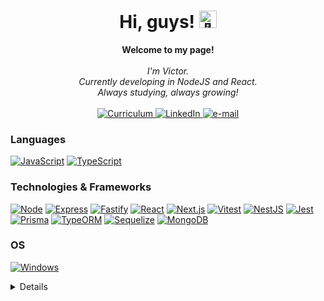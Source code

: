 <h1 align="center">Hi, guys! <img src="https://www.pngkit.com/png/full/642-6425255_the-neighbourhood-logo-png.png" width="28px" alt="👋"></h1>

<p align="center">
    <b>Welcome to my page!</b><br><br>
    <i>
        I'm Victor.<br>
        Currently developing in NodeJS and React.<br>
        Always studying, always growing!<br>
    </i><br>
    <a href="https://drive.google.com/file/d/1Dqu23usofPmNOCbw0fp5oC56pm0dFSdx/view?usp=drivesdk">
        <img src="https://img.shields.io/badge/Curriculum-blue?style=flat-square&logo=google-cloud&logoColor=white" alt="Curriculum">
    </a>
    <a href="https://www.linkedin.com/in/victorheshiki/">
        <img src="https://img.shields.io/badge/LinkedIn-blue?style=flat-square&logo=linkedin" alt="LinkedIn">
    </a>
    <a href="mailto:vs_heshiki@hotmail.com">
        <img src="https://img.shields.io/badge/Email-blue?style=flat-square&logo=gmail&logoColor=white" alt="e-mail">
    </a>
</p>

### Languages
[![JavaScript](https://img.shields.io/badge/javascript-black?style=for-the-badge&logo=javascript)](https://github.com/VS-Heshiki)
[![TypeScript](https://img.shields.io/badge/typescript-black?style=for-the-badge&logo=typescript)](https://github.com/VS-Heshiki)

### Technologies & Frameworks
[![Node](https://img.shields.io/badge/node.js-black?style=for-the-badge&logo=node.js)](https://github.com/VS-Heshiki)
[![Express](https://img.shields.io/badge/express-black?style=for-the-badge&logo=express)](https://github.com/VS-Heshiki)
[![Fastify](https://img.shields.io/badge/fastify-black?style=for-the-badge&logo=fastify)](https://github.com/VS-Heshiki)
[![React](https://img.shields.io/badge/react.js-black?style=for-the-badge&logo=react)](https://github.com/VS-Heshiki)
[![Next.js](https://img.shields.io/badge/next.js-black?style=for-the-badge&logo=next.js)](https://github.com/VS-Heshiki)
[![Vitest](https://img.shields.io/badge/vitest-black?style=for-the-badge&logo=vitest)](https://github.com/VS-Heshiki)
[![NestJS](https://img.shields.io/badge/nestjs-black?style=for-the-badge&logo=nestjs)](https://github.com/VS-Heshiki)
[![Jest](https://img.shields.io/badge/jest-black?style=for-the-badge&logo=jest)](https://github.com/VS-Heshiki)
[![Prisma](https://img.shields.io/badge/prisma-black?style=for-the-badge&logo=prisma)](https://github.com/VS-Heshiki)
[![TypeORM](https://img.shields.io/badge/typeorm-black?style=for-the-badge&logo=typeorm)](https://github.com/VS-Heshiki)
[![Sequelize](https://img.shields.io/badge/sequelize-black?style=for-the-badge&logo=sequelize)](https://github.com/VS-Heshiki)
[![MongoDB](https://img.shields.io/badge/mongodb-black?style=for-the-badge&logo=mongodb)](https://github.com/VS-Heshiki)

### OS
[![Windows](https://img.shields.io/badge/Windows-black?style=for-the-badge&logo=Windows)](https://github.com/VS-Heshiki)

<details>
<p align="center">
  <a href="https://github.com/VS-Heshiki">
    <img src="http://github-profile-summary-cards.vercel.app/api/cards/profile-details?username=VS-Heshiki&theme=discord_old_blurple" />
  </a>
  <a href="https://github.com/VS-Heshiki">
    <img src="http://github-profile-summary-cards.vercel.app/api/cards/most-commit-language?username=VS-Heshiki&theme=discord_old_blurple" />
  </a>
  <a href="https://github.com/VS-Heshiki">
    <img src="http://github-profile-summary-cards.vercel.app/api/cards/stats?username=VS-Heshiki&theme=discord_old_blurple" />
  </a>
  <a href="https://github.com/VS-Heshiki">
    <img src="http://github-profile-summary-cards.vercel.app/api/cards/productive-time?username=VS-Heshiki&theme=discord_old_blurple&utcOffset=8" />
  </a>
</p>
</details>
